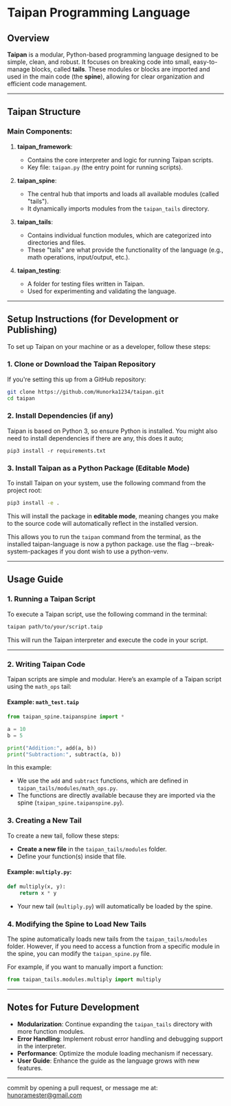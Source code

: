 
# Taipan Programming Language

## Overview

**Taipan** is a modular, Python-based programming language designed to be simple, clean, and robust. It focuses on breaking code into small, easy-to-manage blocks, called **tails**. These modules or blocks are imported and used in the main code (the **spine**), allowing for clear organization and efficient code management.

---

## Taipan Structure

### Main Components:

1. **taipan_framework**: 
   - Contains the core interpreter and logic for running Taipan scripts.
   - Key file: `taipan.py` (the entry point for running scripts).

2. **taipan_spine**:
   - The central hub that imports and loads all available modules (called "tails").
   - It dynamically imports modules from the `taipan_tails` directory.

3. **taipan_tails**:
   - Contains individual function modules, which are categorized into directories and files.
   - These "tails" are what provide the functionality of the language (e.g., math operations, input/output, etc.).

4. **taipan_testing**: 
   - A folder for testing files written in Taipan.
   - Used for experimenting and validating the language.

---

## Setup Instructions (for Development or Publishing)

To set up Taipan on your machine or as a developer, follow these steps:

### 1. **Clone or Download the Taipan Repository**

If you're setting this up from a GitHub repository:

```bash
git clone https://github.com/Hunorka1234/taipan.git
cd taipan
```

### 2. **Install Dependencies (if any)**

Taipan is based on Python 3, so ensure Python is installed. You might also need to install dependencies if there are any, this does it auto;

```
pip3 install -r requirements.txt
```

### 3. **Install Taipan as a Python Package (Editable Mode)**

To install Taipan on your system, use the following command from the project root:

```bash
pip3 install -e .
```

This will install the package in **editable mode**, meaning changes you make to the source code will automatically reflect in the installed version.

This allows you to run the `taipan` command from the terminal, as the installed taipan-language is now a python package. use the flag  --break-system-packages if you dont wish to use a python-venv. 

---

## Usage Guide

### 1. **Running a Taipan Script**

To execute a Taipan script, use the following command in the terminal:

```bash
taipan path/to/your/script.taip
```

This will run the Taipan interpreter and execute the code in your script.

---

### 2. **Writing Taipan Code**

Taipan scripts are simple and modular. Here’s an example of a Taipan script using the `math_ops` tail:

#### Example: `math_test.taip`

```python
from taipan_spine.taipanspine import *

a = 10
b = 5

print("Addition:", add(a, b))
print("Subtraction:", subtract(a, b))
```

In this example:
- We use the `add` and `subtract` functions, which are defined in `taipan_tails/modules/math_ops.py`.
- The functions are directly available because they are imported via the spine (`taipan_spine.taipanspine.py`).

### 3. **Creating a New Tail**

To create a new tail, follow these steps:

- **Create a new file** in the `taipan_tails/modules` folder.
- Define your function(s) inside that file.

#### Example: `multiply.py`:

```python
def multiply(x, y):
    return x * y
```

- Your new tail (`multiply.py`) will automatically be loaded by the spine.

### 4. **Modifying the Spine to Load New Tails**

The spine automatically loads new tails from the `taipan_tails/modules` folder. However, if you need to access a function from a specific module in the spine, you can modify the `taipan_spine.py` file.

For example, if you want to manually import a function:

```python
from taipan_tails.modules.multiply import multiply
```

---

## Notes for Future Development

- **Modularization**: Continue expanding the `taipan_tails` directory with more function modules.
- **Error Handling**: Implement robust error handling and debugging support in the interpreter.
- **Performance**: Optimize the module loading mechanism if necessary.
- **User Guide**: Enhance the guide as the language grows with new features.

---

commit by opening a pull request, or message me at: hunoramester@gmail.com
